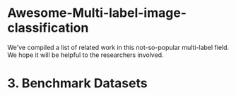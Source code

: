 # Awesome-Multi-label-image-classification
We've compiled a list of related work in this not-so-popular multi-label field. We hope it will be helpful to the researchers involved.
# 3. Benchmark Datasets
